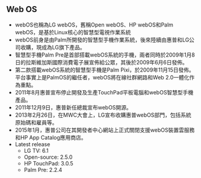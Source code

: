 #

## 
## Web OS
- webOS也稱為LG webOS，舊稱Open webOS、HP webOS和Palm webOS，是基於Linux核心的智慧型電視作業系統
- webOS前身是由Palm所開發的智慧型手機作業系統，後來陸續由惠普和LG公司收購，現成為LG旗下產品。
- 智慧型手機Palm Pre是首部搭載webOS系統的手機，兩者同時於2009年1月8日的拉斯維加斯國際消費電子展宣佈給公眾，其後於2009年6月6日發佈。
- 第二款搭載webOS系統的智慧型手機是Palm Pixi，於2009年11月15日發佈。平台事實上是PalmOS的繼任者，webOS將在線社群網路和Web 2.0一體化作為重點。
- 2011年8月惠普宣布停止開發及生產TouchPad平板電腦和webOS智慧型手機產品。
- 2011年12月9日，惠普新任總裁宣布webOS開源。
- 2013年2月26日，在MWC大會上，LG宣布收購惠普webOS部門，包括系統原始碼和雇員等。
- 2015年1月，惠普公司在其開發者中心網站上正式關閉支援webOS裝置雲服務和HP App Catalog應用商店。
- Latest release	
  - LG TV: 6.1
  - Open-source: 2.5.0
  - HP TouchPad: 3.0.5
  - Palm Pre: 2.2.4
